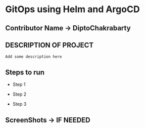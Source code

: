 # GitOps using Helm and ArgoCD

## Contributor Name -> DiptoChakrabarty

## DESCRIPTION OF PROJECT
```
Add some description here
```

## Steps to run

- Step 1

- Step 2

- Step 3

## ScreenShots -> IF NEEDED
